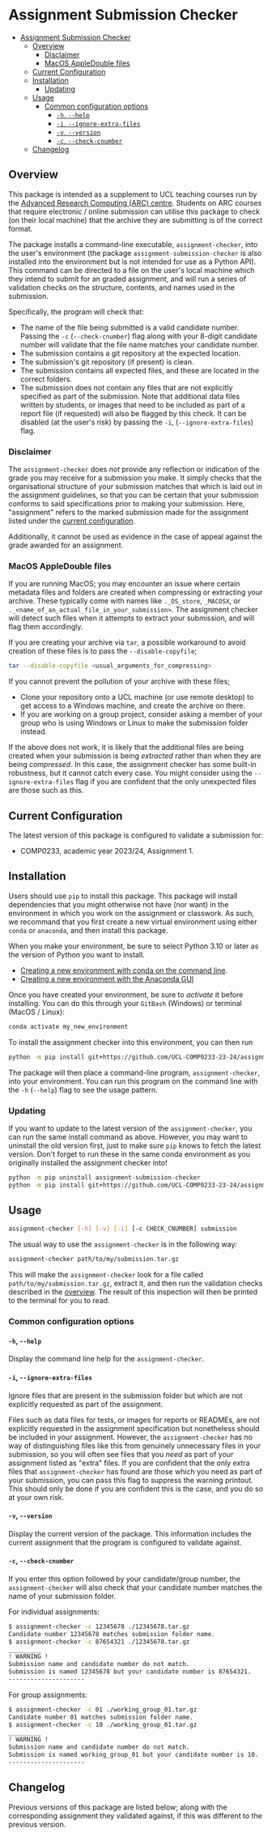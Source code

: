 # Assignment Submission Checker

- [Assignment Submission Checker](#assignment-submission-checker)
  - [Overview](#overview)
    - [Disclaimer](#disclaimer)
    - [MacOS AppleDouble files](#macos-appledouble-files)
  - [Current Configuration](#current-configuration)
  - [Installation](#installation)
    - [Updating](#updating)
  - [Usage](#usage)
    - [Common configuration options](#common-configuration-options)
      - [`-h`, `--help`](#-h---help)
      - [`-i`, `--ignore-extra-files`](#-i---ignore-extra-files)
      - [`-v`, `--version`](#-v---version)
      - [`-c`, `--check-cnumber`](#-c---check-cnumber)
  - [Changelog](#changelog)

## Overview

This package is intended as a supplement to UCL teaching courses run by the [Advanced Research Computing (ARC) centre](https://www.ucl.ac.uk/advanced-research-computing/advanced-research-computing-centre).
Students on ARC courses that require electronic / online submission can utilise this package to check (on their local machine) that the archive they are submitting is of the correct format.

The package installs a command-line executable, `assignment-checker`, into the user's environment (the package `assignment-submission-checker` is also installed into the environment but is not intended for use as a Python API).
This command can be directed to a file on the user's local machine which they intend to submit for an graded assignment, and will run a series of validation checks on the structure, contents, and names used in the submission.

Specifically, the program will check that:

- The name of the file being submitted is a valid candidate number. Passing the `-c` (`--check-cnumber`) flag along with your 8-digit candidate number will validate that the file name matches your candidate number.
- The submission contains a git repository at the expected location.
- The submission's git repository (if present) is clean.
- The submission contains all expected files, and these are located in the correct folders.
- The submission does not contain any files that are not explicitly specified as part of the submission. Note that additional data files written by students, or images that need to be included as part of a report file (if requested) will also be flagged by this check. It can be disabled (at the user's risk) by passing the `-i`, (`--ignore-extra-files`) flag.

### Disclaimer

The `assignment-checker` does *not* provide any reflection or indication of the grade you may receive for a submission you make.
It simply checks that the organisational structure of your submission matches that which is laid out in the assignment guidelines, so that you can be certain that your submission conforms to said specifications prior to making your submission.
Here, "assignment" refers to the marked submission made for the assignment listed under the [current configuration](#current-configuration).

Additionally, it cannot be used as evidence in the case of appeal against the grade awarded for an assignment.

### MacOS AppleDouble files

If you are running MacOS; you may encounter an issue where certain metadata files and folders are created when compressing or extracting your archive.
These typically come with names like `._DS_store`, `_MACOSX`, or `._<name_of_an_actual_file_in_your_submission>`.
The assignment checker will detect such files when it attempts to extract your submission, and will flag them accordingly.

If you are creating your archive via `tar`, a possible workaround to avoid creation of these files is to pass the `--disable-copyfile`;

```bash
tar --disable-copyfile <usual_arguments_for_compressing>
```

If you cannot prevent the pollution of your archive with these files;

- Clone your repository onto a UCL machine (or use remote desktop) to get access to a Windows machine, and create the archive on there.
- If you are working on a group project, consider asking a member of your group who is using Windows or Linux to make the submission folder instead.

If the above does not work, it is likely that the additional files are being created when your submission is being *extracted* rather than when they are being *compressed*.
In this case, the assignment checker has some built-in robustness, but it cannot catch every case.
You might consider using the `--ignore-extra-files` flag if you are confident that the only unexpected files are those such as this.

## Current Configuration

The latest version of this package is configured to validate a submission for:

- COMP0233, academic year 2023/24, Assignment 1.

## Installation

Users should use `pip` to install this package.
This package will install dependencies that you might otherwise not have (nor want) in the environment in which you work on the assignment or classwork.
As such, we recommand that you first create a new virtual environment using either `conda` or `anaconda`, and then install this package.

When you make your environment, be sure to select Python 3.10 or later as the version of Python you want to install.

- [Creating a new environment with conda on the command line](https://conda.io/projects/conda/en/latest/user-guide/tasks/manage-environments.html#creating-an-environment-with-commands).
- [Creating a new environment with the Anaconda GUI](https://docs.anaconda.com/free/navigator/tutorials/manage-environments/#creating-a-new-environment)

Once you have created your environment, be sure to *activate* it before installing.
You can do this through your `GitBash` (Windows) or terminal (MacOS / Linux):

```bash
conda activate my_new_environment
```

To install the assignment checker into this environment, you can then run

```bash
python -m pip install git+https://github.com/UCL-COMP0233-23-24/assignment-submission-checker
```

The package will then place a command-line program, `assignment-checker`, into your environment.
You can run this program on the command line with the `-h` (`--help`) flag to see the usage pattern.

### Updating

If you want to update to the latest version of the `assignment-checker`, you can run the same install command as above.
However, you may want to uninstall the old version first, just to make sure `pip` knows to fetch the latest version.
Don't forget to run these in the same conda environment as you originally installed the assignment checker into!

```bash
python -m pip uninstall assignment-submission-checker                                           # Uninstall the old version, if you have it installed
python -m pip install git+https://github.com/UCL-COMP0233-23-24/assignment-submission-checker   # Fetch the latest version from GitHub
```

## Usage

```bash
assignment-checker [-h] [-v] [-i] [-c CHECK_CNUMBER] submission
```

The usual way to use the `assignment-checker` is in the following way:

```bash
assignment-checker path/to/my/submission.tar.gz
```

This will make the `assignment-checker` look for a file called `path/to/my/submission.tar.gz`, extract it, and then run the validation checks described in the [overview](#overview).
The result of this inspection will then be printed to the terminal for you to read.

### Common configuration options

#### `-h`, `--help`

Display the command line help for the `assignment-checker`.

#### `-i`, `--ignore-extra-files`

Ignore files that are present in the submission folder but which are not explicitly requested as part of the assignment.

Files such as data files for tests, or images for reports or READMEs, are not explicitly requested in the assignment specification but nonetheless should be included in your assignment.
However, the `assignment-checker` has no way of distinguishing files like this from genuinely unnecessary files in your submission, so you will often see files that you *need* as part of your assignment listed as "extra" files.
If you are confident that the only extra files that `assignment-checker` has found are those which you need as part of your submission, you can pass this flag to suppress the warning printout.
This should only be done if you are confident this is the case, and you do so at your own risk.

#### `-v`, `--version`

Display the current version of the package.
This information includes the current assignment that the program is configured to validate against.

#### `-c`, `--check-cnumber`

If you enter this option followed by your candidate/group number, the `assignment-checker` will also check that your candidate number matches the name of your submission folder.

For individual assignments:

```bash
$ assignment-checker -c 12345678 ./12345678.tar.gz
Candidate number 12345678 matches submission folder name.
$ assignment-checker -c 87654321 ./12345678.tar.gz
_________
! WARNING !
Submission name and candidate number do not match.
Submission is named 12345678 but your candidate number is 87654321.
---------------------
```

For group assignments:

```bash
$ assignment-checker -c 01 ./working_group_01.tar.gz
Candidate number 01 matches submission folder name.
$ assignment-checker -c 10 ./working_group_01.tar.gz
_________
! WARNING !
Submission name and candidate number do not match.
Submission is named working_group_01 but your candidate number is 10.
---------------------
```

## Changelog

Previous versions of this package are listed below; along with the corresponding assignment they validated against, if this was different to the previous version.
